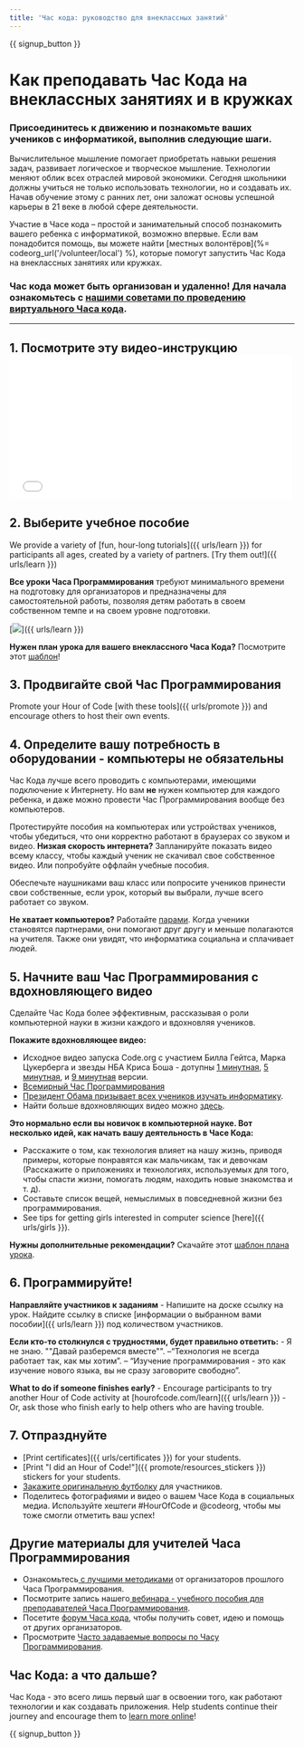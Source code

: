 ```yaml
---
title: 'Час кода: руководство для внеклассных занятий'
---
```


{{ signup_button }}

# Как преподавать Час Кода на внеклассных занятиях и в кружках

### Присоединитесь к движению и познакомьте ваших учеников с информатикой, выполнив следующие шаги.

Вычислительное мышление помогает приобретать навыки решения задач, развивает логическое и творческое мышление. Технологии меняют облик всех отраслей мировой экономики. Сегодня школьники должны учиться не только использовать технологии, но и создавать их. Начав обучение этому с ранних лет, они заложат основы успешной карьеры в 21 веке в любой сфере деятельности.

Участие в Часе кода – простой и занимательный способ познакомить вашего ребенка с информатикой, возможно впервые. Если вам понадобится помощь, вы можете найти [местных волонтёров](%= codeorg_url('/volunteer/local') %), которые помогут запустить Час Кода на внеклассных занятиях или кружках.

### Час кода может быть организован и удаленно! Для начала ознакомьтесь с [нашими советами по проведению виртуального Часа кода](https://hourofcode.com/us/how-to/virtual).

* * *

## 1. Посмотрите эту видео-инструкцию <iframe width="500" height="255" src="//www.youtube.com/embed/SrnvvWDm73k" frameborder="0" allowfullscreen mark="crwd-mark"></iframe> 

## 2. Выберите учебное пособие

We provide a variety of [fun, hour-long tutorials]({{ urls/learn }}) for participants all ages, created by a variety of partners. [Try them out!]({{ urls/learn }})

**Все уроки Часа Программирования** требуют минимального времени на подготовку для организаторов и предназначены для самостоятельной работы, позволяя детям работать в своем собственном темпе и на своем уровне подготовки.

[![](/images/fit-700/tutorials.png)]({{ urls/learn }})

**Нужен план урока для вашего внеклассного Часа Кода?** Посмотрите этот [шаблон](/files/AfterschoolEducatorLessonPlanOutline.docx)!

## 3. Продвигайте свой Час Программирования

Promote your Hour of Code [with these tools]({{ urls/promote }}) and encourage others to host their own events.

## 4. Определите вашу потребность в оборудовании - компьютеры не обязательны

Час Кода лучше всего проводить с компьютерами, имеющими подключение к Интернету. Но вам **не** нужен компьютер для каждого ребенка, и даже можно провести Час Программирования вообще без компьютеров.

Протестируйте пособия на компьютерах или устройствах учеников, чтобы убедиться, что они корректно работают в браузерах со звуком и видео. **Низкая скорость интернета?** Запланируйте показать видео всему классу, чтобы каждый ученик не скачивал свое собственное видео. Или попробуйте оффлайн учебные пособия.

Обеспечьте наушниками ваш класс или попросите учеников принести свои собственные, если урок, который вы выбрали, лучше всего работает со звуком.

**Не хватает компьютеров?** Работайте [парами](https://www.youtube.com/watch?v=vgkahOzFH2Q). Когда ученики становятся партнерами, они помогают друг другу и меньше полагаются на учителя. Также они увидят, что информатика социальна и сплачивает людей.

## 5. Начните ваш Час Программирования с вдохновляющего видео

Сделайте Час Кода более эффективным, рассказывая о роли компьютерной науки в жизни каждого и вдохновляя учеников.

**Покажите вдохновляющее видео:**

- Исходное видео запуска Code.org с участием Билла Гейтса, Марка Цукерберга и звезды НБА Криса Боша - дотупны [1 минутная](https://www.youtube.com/watch?v=qYZF6oIZtfc), [5 минутная](https://www.youtube.com/watch?v=nKIu9yen5nc), и [9 минутная](https://www.youtube.com/watch?v=dU1xS07N-FA) версии.
- [Всемирный Час Программирования](https://www.youtube.com/watch?v=KsOIlDT145A)
- [Президент Обама призывает всех учеников изучать информатику](https://www.youtube.com/watch?v=6XvmhE1J9PY).
- Найти больше вдохновляющих видео можно [здесь](https://www.youtube.com/playlist?list=PLzdnOPI1iJNfpD8i4Sx7U0y2MccnrNZuP).

**Это нормально если вы новичок в компьютерной науке. Вот несколько идей, как начать вашу деятельность в Часе Кода:**

- Расскажите о том, как технология влияет на нашу жизнь, приводя примеры, которые понравятся как мальчикам, так и девочкам (Расскажите о приложениях и технологиях, используемых для того, чтобы спасти жизни, помогать людям, находить новые знакомства и т. д).
- Составьте список вещей, немыслимых в повседневной жизни без программирования.
- See tips for getting girls interested in computer science [here]({{ urls/girls }}).

**Нужны дополнительные рекомендации?** Скачайте этот [шаблон плана урока](/files/AfterschoolEducatorLessonPlanOutline.docx).

## 6. Программируйте!

**Направляйте участников к заданиям** - Напишите на доске ссылку на урок. Найдите ссылку в списке [информации о выбранном вами пособии]({{ urls/learn }}) под количеством участников. 

**Если кто-то столкнулся с трудностями, будет правильно ответить:** - Я не знаю. ""Давай разберемся вместе"". –“Технология не всегда работает так, как мы хотим”. – “Изучение программирования - это как изучение нового языка, вы не сразу заговорите свободно”.

**What to do if someone finishes early?** - Encourage participants to try another Hour of Code activity at [hourofcode.com/learn]({{ urls/learn }}) - Or, ask those who finish early to help others who are having trouble.

## 7. Отпразднуйте

- [Print certificates]({{ urls/certificates }}) for your students.
- [Print "I did an Hour of Code!"]({{ promote/resources_stickers }}) stickers for your students.
- [Закажите оригинальную футболку](http://blog.code.org/post/132608499493/hour-of-code-shirts-and-more) для участников.
- Поделитесь фотографиями и видео о вашем Часе Кода в социальных медиа. Используйте хештеги #HourOfCode и @codeorg, чтобы мы тоже смогли отметить ваш успех!

## Другие материалы для учителей Часа Программирования

- Ознакомьтесь[ с лучшими методиками](http://www.slideshare.net/TeachCode/hour-of-code-best-practices-for-successful-educators-51273466) от организаторов прошлого Часа Программирования.
- Посмотрите запись нашего[ вебинара - учебного пособия для преподавателей Часа Программирования](https://youtu.be/EJeMeSW2-Mw).
- Посетите [форум Часа кода](http://forum.code.org/c/plc/hour-of-code), чтобы получить совет, идею и помощь от других организаторов.
- Просмотрите [Часто задаваемые вопросы по Часу Программирования](https://support.code.org/hc/en-us/categories/200147083-Hour-of-Code).

## Час Кода: а что дальше?

Час Кода - это всего лишь первый шаг в освоении того, как работают технологии и как создавать приложения. Help students continue their journey and encourage them to [learn more online](/beyond)!

{{ signup_button }}